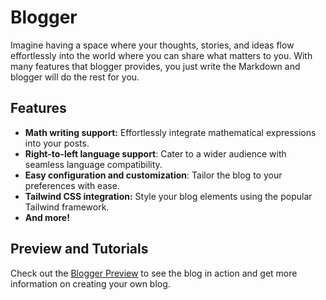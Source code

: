 # Blogger
Imagine having a space where your thoughts, stories, and ideas flow effortlessly into the world where you can share what matters to you. With many features that blogger provides, you just write the Markdown and blogger will do the rest for you.


## Features
- **Math writing support:** Effortlessly integrate mathematical expressions into your posts.
- **Right-to-left language support**: Cater to a wider audience with seamless language compatibility.
- **Easy configuration and customization**: Tailor the blog to your preferences with ease.
- **Tailwind CSS integration:** Style your blog elements using the popular Tailwind framework.
- **And more!**

## Preview and Tutorials
Check out the [Blogger Preview](https://blogger-preview.vercel.app) to see the blog in action and get more information on creating your own blog.